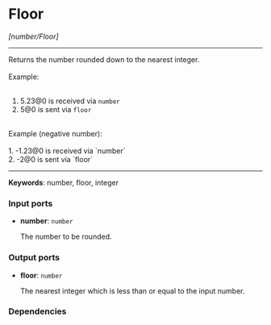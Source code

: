 # Floor

_[number/Floor]_

---

Returns the number rounded down to the nearest integer.<br>
<br>
Example:<br>
<br>
1. 5.23@0 is received via `number`<br>
2. 5@0 is sent via `floor`<br>
<br>
Example (negative number):<br>
<br>
1. -1.23@0 is received via `number`<br>
2. -2@0 is sent via `floor`<br>

---

__Keywords__: number, floor, integer

### Input ports

* __number__: ` number `


    The number to be rounded.<br>

### Output ports

* __floor__: ` number `


    The nearest integer which is less than or equal to the input number.<br>

### Dependencies




